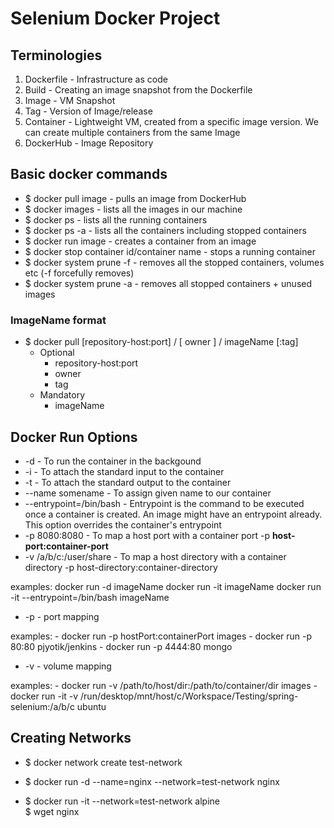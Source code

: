 # Selenium Docker Project

## Terminologies

1. Dockerfile   - Infrastructure as code
2. Build        - Creating an image snapshot from the Dockerfile
3. Image        - VM Snapshot
4. Tag          - Version of Image/release
5. Container    - Lightweight VM, created from a specific image version. We can create multiple containers from the same Image
6. DockerHub    - Image Repository

## Basic docker commands

* $ docker pull image     - pulls an image from DockerHub
* $ docker images         - lists all the images in our machine
* $ docker ps             - lists all the running containers
* $ docker ps -a          - lists all the containers including stopped containers
* $ docker run image      - creates a container from an image
* $ docker stop container id/container name   - stops a running container   
* $ docker system prune -f  - removes all the stopped containers, volumes etc (-f forcefully removes)
* $ docker system prune -a  - removes all stopped containers + unused images

### ImageName format

* $ docker pull [repository-host:port] / [ owner ] / imageName [:tag]
    * Optional
        - repository-host:port
        - owner
        - tag
    * Mandatory
        - imageName

## Docker Run Options

* -d    -   To run the container in the backgound
* -i    -   To attach the standard input to the container
* -t    -   To attach the standard output to the container
* --name somename           -   To assign given name to our container
* --entrypoint=/bin/bash    -   Entrypoint is the command to be executed once a container is created. 
                                An image might have an entrypoint already.
                                This option overrides the container's entrypoint 
* -p 8080:8080              -   To map a host port with a container port
                                -p **host-port:container-port**
* -v /a/b/c:/user/share     -   To map a host directory with a container directory
                                -p host-directory:container-directory

examples: 
    docker run -d imageName
    docker run -it imageName
    docker run -it --entrypoint=/bin/bash imageName
    
* -p    -   port mapping

examples:
    - docker run -p hostPort:containerPort images
    - docker run -p 80:80 pjyotik/jenkins
    - docker run -p 4444:80 mongo
    
* -v    -   volume mapping

examples:
    - docker run -v /path/to/host/dir:/path/to/container/dir images
    - docker run -it -v /run/desktop/mnt/host/c/Workspace/Testing/spring-selenium:/a/b/c ubuntu


## Creating Networks

* $ docker network create test-network  

* $ docker run -d --name=nginx --network=test-network nginx

* $ docker run -it --network=test-network alpine   
  $ wget nginx
  
  
  